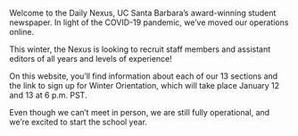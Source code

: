 Welcome to the Daily Nexus, UC Santa Barbara’s award-winning student newspaper. In light of the COVID-19 pandemic, we’ve moved our operations online. 

This winter, the Nexus is looking to recruit staff members and assistant editors of all years and levels of experience!

On this website, you’ll find information about each of our 13 sections and the link to sign up for Winter Orientation, which will take place January 12 and 13 at 6 p.m. PST.

Even though we can’t meet in person, we are still fully operational, and we’re excited to start the school year.